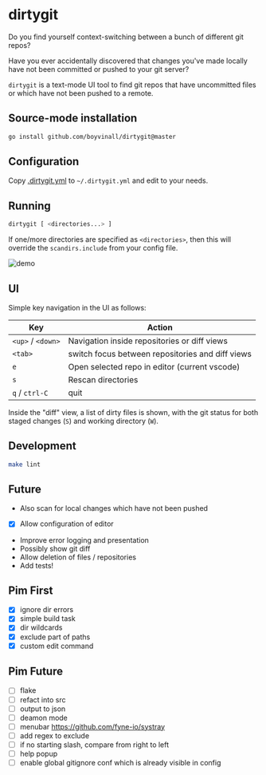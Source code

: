 # dirtygit

Do you find yourself context-switching between a bunch of different git repos?

Have you ever accidentally discovered that changes you've made locally have not
been committed or pushed to your git server?

`dirtygit` is a text-mode UI tool to find git repos that have uncommitted files or which have not
been pushed to a remote.

## Source-mode installation

```bash
go install github.com/boyvinall/dirtygit@master
```

## Configuration

Copy [.dirtygit.yml](.dirtygit.yml) to `~/.dirtygit.yml` and edit to your needs.

## Running

```bash
dirtygit [ <directories...> ]
```

If one/more directories are specified as `<directories>`, then this will override the
`scandirs.include` from your config file.

![demo](demo.gif)

## UI

Simple key navigation in the UI as follows:

| Key               | Action                                           |
| ----------------- | ------------------------------------------------ |
| `<up>` / `<down>` | Navigation inside repositories or diff views     |
| `<tab>`           | switch focus between repositories and diff views |
| `e`               | Open selected repo in editor (current vscode)    |
| `s`               | Rescan directories                               |
| `q` / `ctrl-C`    | quit                                             |

Inside the "diff" view, a list of dirty files is shown, with the git status
for both staged changes (`S`) and working directory (`W`).

## Development

```bash
make lint
```

## Future

- Also scan for local changes which have not been pushed
- [x] Allow configuration of editor
- Improve error logging and presentation
- Possibly show git diff
- Allow deletion of files / repositories
- Add tests!

## Pim First

- [x] ignore dir errors
- [x] simple build task
- [x] dir wildcards
- [x] exclude part of paths
- [x] custom edit command

## Pim Future

- [ ] flake
- [ ] refact into src
- [ ] output to json
- [ ] deamon mode
- [ ] menubar https://github.com/fyne-io/systray
- [ ] add regex to exclude
- [ ] if no starting slash, compare from right to left
- [ ] help popup
- [ ] enable global gitignore conf which is already visible in config
